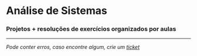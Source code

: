 # Análise de Sistemas
### Projetos + resoluções de exercícios organizados por aulas

---
*Pode conter erros, caso encontre algum, crie um* [*ticket*](https://github.com/TiagoRG/uaveiro-leci/issues/new)

